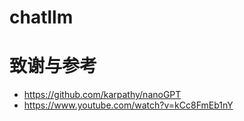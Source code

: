 # chatllm

# 致谢与参考
- https://github.com/karpathy/nanoGPT
- https://www.youtube.com/watch?v=kCc8FmEb1nY
